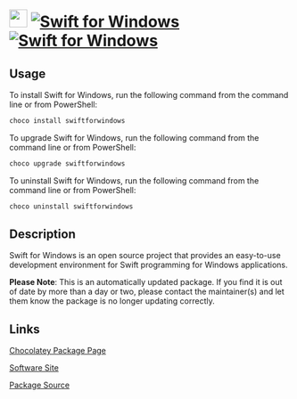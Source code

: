 ﻿# <img src="https://cdn.jsdelivr.net/gh/mkevenaar/chocolatey-packages@8ba289a64004642764c363e674e1e2548e6040e6/icons/swiftforwindows.png" width="32" height="32"/> [![Swift for Windows](https://img.shields.io/chocolatey/v/swiftforwindows.svg?label=Swift+for+Windows)](https://community.chocolatey.org/packages/swiftforwindows) [![Swift for Windows](https://img.shields.io/chocolatey/dt/swiftforwindows.svg)](https://community.chocolatey.org/packages/swiftforwindows)

## Usage

To install Swift for Windows, run the following command from the command line or from PowerShell:

```powershell
choco install swiftforwindows
```

To upgrade Swift for Windows, run the following command from the command line or from PowerShell:

```powershell
choco upgrade swiftforwindows
```

To uninstall Swift for Windows, run the following command from the command line or from PowerShell:

```powershell
choco uninstall swiftforwindows
```

## Description

Swift for Windows is an open source project that provides an easy-to-use development environment for Swift programming for Windows applications.

**Please Note**: This is an automatically updated package. If you find it is
out of date by more than a day or two, please contact the maintainer(s) and
let them know the package is no longer updating correctly.


## Links

[Chocolatey Package Page](https://community.chocolatey.org/packages/swiftforwindows)

[Software Site](https://swiftforwindows.github.io/)

[Package Source](https://github.com/mkevenaar/chocolatey-packages/tree/master/automatic/swiftforwindows)

